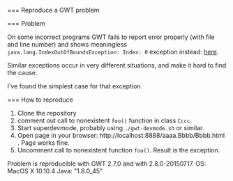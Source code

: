 === Reproduce a GWT problem

=== Problem

On some incorrect programs GWT fails to report error properly (with file and line number)
and shows meaningless `java.lang.IndexOutOfBoundsException: Index: 0` exception instead:
[here](https://gist.github.com/stepancheg/db1eb94998fea540930a).

Similar exceptions occur in very different situations, and make it hard to find
the cause.

I've found the simplest case for that exception.

=== How to reproduce

1. Clone the repository
2. comment out call to nonexistent `foo()` function in class `Cccc`.
3. Start superdevmode, probably using `./gwt-devmode.sh` or similar.
4. Open page in your browser: http://localhost:8888/aaaa.Bbbb/Bbbb.html . Page works fine.
5. Uncomment call to nonexistent function `foo()`. Result is the exception.

Problem is reproducible with GWT 2.7.0 and with 2.8.0-20150717.
OS: MacOS X 10.10.4
Java: "1.8.0_45"
